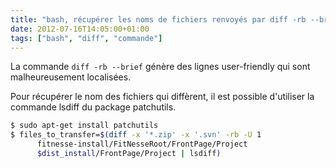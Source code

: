 ```yaml
---
title: "bash, récupérer les noms de fichiers renvoyés par diff -rb --brief"
date: 2012-07-16T14:05:00+01:00
tags: ["bash", "diff", "commande"]
---
```

La commande `diff -rb --brief` génère des lignes user-friendly qui sont malheureusement localisées.

Pour récupérer le nom des fichiers qui diffèrent, il est possible d'utiliser la commande lsdiff du package patchutils.
```bash
$ sudo apt-get install patchutils
$ files_to_transfer=$(diff -x '*.zip' -x '.svn' -rb -U 1 
      fitnesse-install/FitNesseRoot/FrontPage/Project 
      $dist_install/FrontPage/Project | lsdiff)
```
